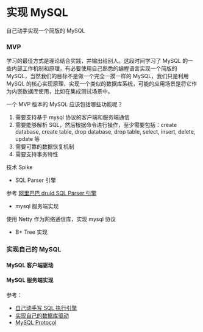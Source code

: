 # 实现 MySQL

自己动手实现一个简版的 MySQL

### MVP

学习的最佳方式是理论结合实践，并输出给别人。这段时间学习了 MySQL 的一些内部工作机制和原理，有必要使用自己熟悉的编程语言实现一个简版的 MySQL，当然我们的目标不是做一个完全一摸一样的 MySQL，我们只是利用 MySQL 的核心实现原理，实现一个类似的数据库系统，可能的应用场景是将它作为内嵌数据库使用，比如在集成测试场景中。

一个 MVP 版本的 MySQL 应该包括哪些功能呢？

1. 需要支持基于 mysql 协议的客户端和服务端通信
2. 需要能够解析 SQL，然后根据命令进行操作，至少需要包括：create database, create table, drop database, drop table, select, insert, delete, update 等
3. 需要可靠的数据恢复机制
4. 需要支持事务特性

技术 Spike

* SQL Parser 引擎

参考 [阿里巴巴 druid SQL Parser 引擎](https://github.com/alibaba/druid/wiki/SQL-Parser)

* mysql 服务端实现

使用 Netty 作为网络通信库，实现 mysql 协议

* B+ Tree 实现

### 实现自己的 MySQL

#### MySQL 客户端驱动



#### MySQL 服务端实现

参考：

* [自己动手写 SQL 执行引擎](https://github.com/chaintechinfo/Freedom)
* [实现自己的数据库驱动](https://github.com/CallMeJiaGu/MySQL-Protocol) 
* [MySQL Protocol](https://github.com/sea-boat/mysql-protocol)

